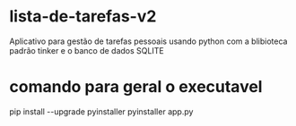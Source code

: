 # lista-de-tarefas-v2
Aplicativo para gestão de tarefas pessoais usando python com a blibioteca padrão tinker e o banco de dados SQLITE

# comando para geral o executavel
pip install --upgrade pyinstaller
pyinstaller app.py
